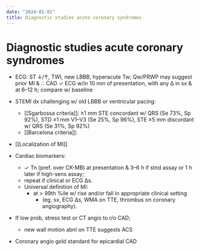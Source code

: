 ```yaml
---
date: "2024-01-01"
title: Diagnostic studies acute coronary syndromes
---
```



# Diagnostic studies acute coronary syndromes

- ECG: ST ↓/↑, TWI, new LBBB, hyperacute Tw; Qw/PRWP may suggest prior MI & ∴ CAD
  ✓ ECG w/in 10 min of presentation, with any ∆ in sx & at 6–12 h; compare w/ baseline
- STEMI dx challenging w/ old LBBB or ventricular pacing:

  - [[Sgarbossa criteria]]: ≥1 mm STE concordant w/ QRS (Se 73%, Sp 92%), STD ≥1 mm V1–V3 (Se 25%, Sp 96%), STE ≥5 mm discordant w/ QRS (Se 31%, Sp 92%)
  - [[Barcelona criteria]]:

- [[Localization of MI]]

- Cardiac biomarkers:
  - ✓ Tn (pref. over CK-MB) at presentation & 3–6 h if stnd assay or 1 h later if high-sens assay;
  - repeat if clinical or ECG ∆s.
  - Universal definition of MI:
    - at > 99th %ile w/ rise and/or fall in appropriate clinical setting
      - (eg, sx, ECG ∆s, WMA on TTE, thrombus on coronary angiography).
- If low prob, stress test or CT angio to r/o CAD;
  - new wall motion abnl on TTE suggests ACS
- Coronary angio gold standard for epicardial CAD
